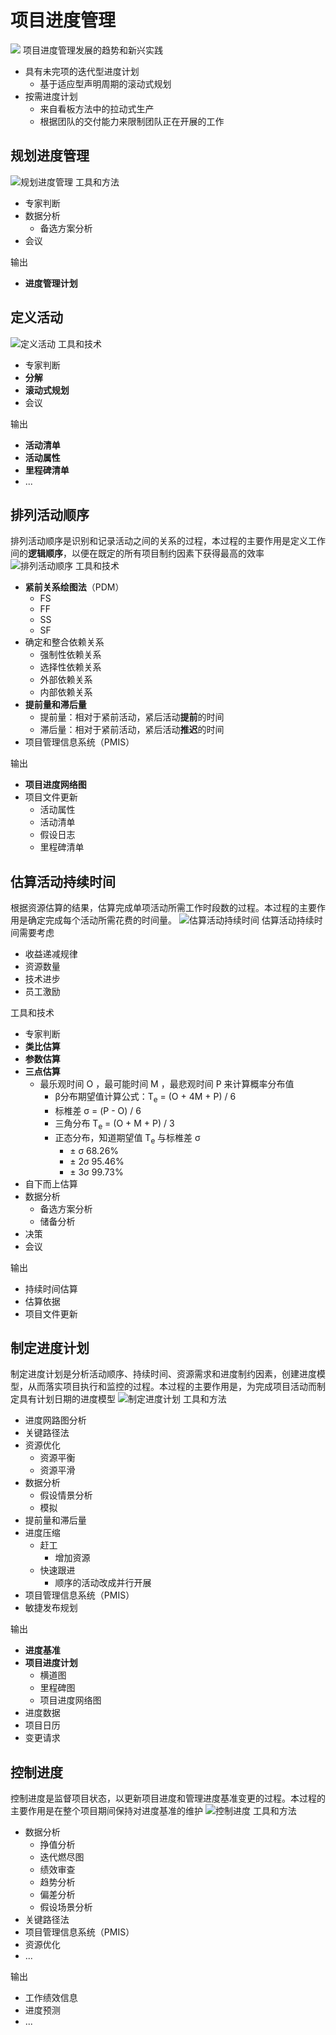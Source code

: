 # 项目进度管理
![](../img/pmbok/6.jpg)
项目进度管理发展的趋势和新兴实践
* 具有未完项的迭代型进度计划
  * 基于适应型声明周期的滚动式规划
* 按需进度计划
  * 来自看板方法中的拉动式生产
  * 根据团队的交付能力来限制团队正在开展的工作
## 规划进度管理
![规划进度管理](../img/pmbok/6.1.jpg)
工具和方法
* 专家判断
* 数据分析
  * 备选方案分析
* 会议

输出
* **进度管理计划**
## 定义活动
![定义活动](../img/pmbok/6.2.jpg)
工具和技术
* 专家判断
* **分解**
* **滚动式规划**
* 会议

输出
* **活动清单**
* **活动属性**
* **里程碑清单**
* ...
## 排列活动顺序
排列活动顺序是识别和记录活动之间的关系的过程，本过程的主要作用是定义工作间的**逻辑顺序**，以便在既定的所有项目制约因素下获得最高的效率
![排列活动顺序](../img/pmbok/6.3.jpg)
工具和技术
* **紧前关系绘图法**（PDM）
  * FS
  * FF
  * SS
  * SF
* 确定和整合依赖关系
  * 强制性依赖关系
  * 选择性依赖关系
  * 外部依赖关系
  * 内部依赖关系
* **提前量和滞后量**
  * 提前量：相对于紧前活动，紧后活动**提前**的时间
  * 滞后量：相对于紧前活动，紧后活动**推迟**的时间
* 项目管理信息系统（PMIS）

输出
* **项目进度网络图**
* 项目文件更新
  * 活动属性
  * 活动清单
  * 假设日志
  * 里程碑清单
## 估算活动持续时间
根据资源估算的结果，估算完成单项活动所需工作时段数的过程。本过程的主要作用是确定完成每个活动所需花费的时间量。
![估算活动持续时间](../img/pmbok/6.4.jpg)
估算活动持续时间需要考虑
* 收益递减规律
* 资源数量
* 技术进步
* 员工激励

工具和技术
* 专家判断
* **类比估算**
* **参数估算**
* **三点估算**
  * 最乐观时间 O ，最可能时间 M ，最悲观时间 P 来计算概率分布值
    * β分布期望值计算公式：T<sub>e</sub> = (O + 4M + P) / 6
    * 标椎差 σ = (P - O) / 6
    * 三角分布 T<sub>e</sub> = (O + M + P) / 3
    * 正态分布，知道期望值 T<sub>e</sub> 与标椎差 σ
      *  ± σ 68.26%
      *  ± 2σ 95.46%
      *  ± 3σ 99.73%
* 自下而上估算
* 数据分析
  * 备选方案分析
  * 储备分析
* 决策
* 会议

输出
* 持续时间估算
* 估算依据
* 项目文件更新
## 制定进度计划
制定进度计划是分析活动顺序、持续时间、资源需求和进度制约因素，创建进度模型，从而落实项目执行和监控的过程。本过程的主要作用是，为完成项目活动而制定具有计划日期的进度模型
![制定进度计划](../img/pmbok/6.5.jpg)
工具和方法
* 进度网路图分析
* 关键路径法
* 资源优化
  * 资源平衡
  * 资源平滑
* 数据分析
  * 假设情景分析
  * 模拟
* 提前量和滞后量
* 进度压缩
  * 赶工
    * 增加资源
  * 快速跟进
    * 顺序的活动改成并行开展
* 项目管理信息系统（PMIS）
* 敏捷发布规划

输出
* **进度基准**
* **项目进度计划**
  * 横道图
  * 里程碑图
  * 项目进度网络图
* 进度数据
* 项目日历
* 变更请求
## 控制进度
控制进度是监督项目状态，以更新项目进度和管理进度基准变更的过程。本过程的主要作用是在整个项目期间保持对进度基准的维护
![控制进度](../img/pmbok/6.6.jpg)
工具和方法
* 数据分析
  * 挣值分析
  * 迭代燃尽图
  * 绩效审查
  * 趋势分析
  * 偏差分析
  * 假设场景分析
* 关键路径法
* 项目管理信息系统（PMIS）
* 资源优化
* ...

输出
* 工作绩效信息
* 进度预测
* ...